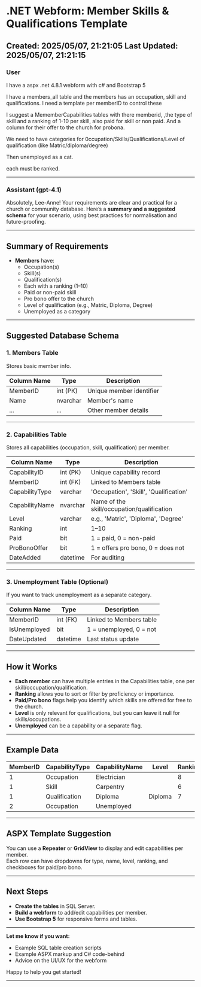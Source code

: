 # .NET Webform: Member Skills & Qualifications Template
Created: 2025/05/07, 21:21:05
Last Updated: 2025/05/07, 21:21:15
---

### User

I have a aspx .net 4.8.1 webform with c# and Bootstrap 5 

I have a members_all table and the members has an occupation, skill and qualifications. I need a template per memberID to control these

I suggest a MememberCapabilities tables with there memberid, ,the type of skill and a ranking of 1-10 per skill, also paid for skill or non paid. And a column for their offer to the church for probona.

We need to have categories for 0ccupation/Skills/Qualifications/Level of qualification (like Matric/diploma/degree)

Then unemployed as a cat.

each must be ranked.


---

### Assistant (gpt-4.1)

Absolutely, Lee-Anne! Your requirements are clear and practical for a church or community database. Here’s a **summary and a suggested schema** for your scenario, using best practices for normalisation and future-proofing.

---

## **Summary of Requirements**

- **Members** have:  
  - Occupation(s)
  - Skill(s)
  - Qualification(s)
  - Each with a ranking (1–10)
  - Paid or non-paid skill
  - Pro bono offer to the church
  - Level of qualification (e.g., Matric, Diploma, Degree)
  - Unemployed as a category

---

## **Suggested Database Schema**

### **1. Members Table**
Stores basic member info.

| Column Name   | Type         | Description                |
|---------------|--------------|----------------------------|
| MemberID      | int (PK)     | Unique member identifier   |
| Name          | nvarchar     | Member's name              |
| ...           | ...          | Other member details       |

---

### **2. Capabilities Table**
Stores all capabilities (occupation, skill, qualification) per member.

| Column Name         | Type         | Description                                 |
|---------------------|--------------|---------------------------------------------|
| CapabilityID        | int (PK)     | Unique capability record                    |
| MemberID            | int (FK)     | Linked to Members table                     |
| CapabilityType      | varchar      | 'Occupation', 'Skill', 'Qualification'      |
| CapabilityName      | nvarchar     | Name of the skill/occupation/qualification  |
| Level               | varchar      | e.g., 'Matric', 'Diploma', 'Degree'         |
| Ranking             | int          | 1–10                                        |
| Paid                | bit          | 1 = paid, 0 = non-paid                      |
| ProBonoOffer        | bit          | 1 = offers pro bono, 0 = does not           |
| DateAdded           | datetime     | For auditing                                |

---

### **3. Unemployment Table (Optional)**
If you want to track unemployment as a separate category.

| Column Name   | Type         | Description                |
|---------------|--------------|----------------------------|
| MemberID      | int (FK)     | Linked to Members table    |
| IsUnemployed  | bit          | 1 = unemployed, 0 = not    |
| DateUpdated   | datetime     | Last status update         |

---

## **How it Works**

- **Each member** can have multiple entries in the Capabilities table, one per skill/occupation/qualification.
- **Ranking** allows you to sort or filter by proficiency or importance.
- **Paid/Pro bono** flags help you identify which skills are offered for free to the church.
- **Level** is only relevant for qualifications, but you can leave it null for skills/occupations.
- **Unemployed** can be a capability or a separate flag.

---

## **Example Data**

| MemberID | CapabilityType | CapabilityName | Level   | Ranking | Paid | ProBonoOffer |
|----------|---------------|---------------|---------|---------|------|--------------|
| 1        | Occupation    | Electrician   |         | 8       | 1    | 1            |
| 1        | Skill         | Carpentry     |         | 6       | 0    | 1            |
| 1        | Qualification | Diploma       | Diploma | 7       |      |              |
| 2        | Occupation    | Unemployed    |         |         |      |              |

---

## **ASPX Template Suggestion**

You can use a **Repeater** or **GridView** to display and edit capabilities per member.  
Each row can have dropdowns for type, name, level, ranking, and checkboxes for paid/pro bono.

---

## **Next Steps**

- **Create the tables** in SQL Server.
- **Build a webform** to add/edit capabilities per member.
- **Use Bootstrap 5** for responsive forms and tables.

---

**Let me know if you want:**
- Example SQL table creation scripts
- Example ASPX markup and C# code-behind
- Advice on the UI/UX for the webform

Happy to help you get started!


---
